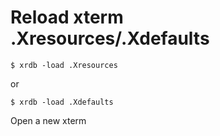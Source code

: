 # Reload xterm .Xresources/.Xdefaults
```shell
$ xrdb -load .Xresources
```
or
```shell
$ xrdb -load .Xdefaults
```

Open a new xterm
